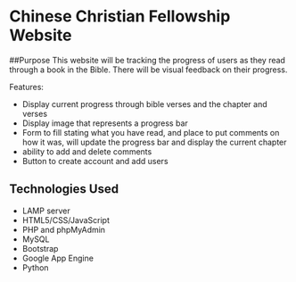 # Chinese Christian Fellowship Website

##Purpose
This website will be tracking the progress of users as they read through a book in the Bible. There will be visual feedback on their progress. 

Features:
- Display current progress through bible verses and the chapter and verses
- Display image that represents a progress bar
- Form to fill stating what you have read, and place to put comments on how it was, will update the progress bar and display the current chapter
- ability to add and delete comments
- Button to create account and add users 

## Technologies Used
- LAMP server
- HTML5/CSS/JavaScript
- PHP and phpMyAdmin
- MySQL
- Bootstrap
- Google App Engine
- Python
